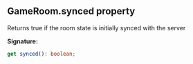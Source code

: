 
## GameRoom.synced property

Returns true if the room state is initially synced with the server

**Signature:**

```typescript
get synced(): boolean;
```
